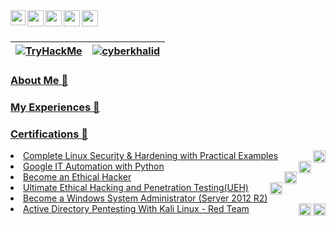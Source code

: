 <div>
  <a href="https://www.linkedin.com/in/khalidmaina/">
  <img align="left" width="24px" src="https://cdn.jsdelivr.net/npm/simple-icons@5.24/icons/linkedin.svg"  />
</a>
<a href="https://twitter.com/khaleedmaina">
  <img align="left" color="red" width="26px" src="https://cdn.jsdelivr.net/npm/simple-icons@v3/icons/twitter.svg" />
</a>
<a href="mailto:khalidmaina@protonmail.com">
  <img align="left" width="26px" src="https://cdn.jsdelivr.net/npm/simple-icons@v3/icons/protonmail.svg" />
</a>
<a href="#">
  <img align="left" width="26px" src="https://cdn.jsdelivr.net/npm/simple-icons@5.24.0/icons/hackerone.svg"/>
</a>
<a href="#">
  <img align="left" width="26px" src="https://cdn.jsdelivr.net/npm/simple-icons@5.24.0/icons/bugcrowd.svg"/>
 </div>
  <br />
 <br />
  
| <img src="https://tryhackme-badges.s3.amazonaws.com/CyberKhalid.png" alt="TryHackMe">  |  [ ![cyberkhalid](https://www.hackthebox.eu/badge/image/553034)](https://app.hackthebox.com/users/553034) |
|---|---|

### About Me 🚀
  
### My Experiences 🙌
  
### Certifications 🏅

<div>
     <li>
       <tr> <a href="https://www.udemy.com/certificate/UC-d388bb94-1541-47c3-9820-2db16e7c319a/">Complete Linux Security & Hardening with Practical Examples</a>  <img align="right" width="20px" src="https://cdn.jsdelivr.net/npm/simple-icons@5.24/icons/udemy.svg"/> </tr>
      </li>
      <li>
       <tr> <a href="https://www.coursera.org/account/accomplishments/professional-cert/8HGGYHBD5LZR">Google IT Automation with Python </a>  <img align="right" width="20px" src="https://cdn.jsdelivr.net/npm/simple-icons@5.24/icons/google.svg"/> </tr>
      </li>
      <li>
       <tr> <a href="https://www.linkedin.com/in/khalidmaina/">Become an Ethical Hacker</a>  <img align="right" width="20px" src="https://cdn.jsdelivr.net/npm/simple-icons@5.24/icons/linkedin.svg"/> </tr>
      </li>
       <li>
       <tr> <a href="https://www.udemy.com/certificate/UC-ea42d118-c5dd-4f39-9d02-38b1b8a3808d/">Ultimate Ethical Hacking and Penetration Testing(UEH) </a>  <img align="right" width="20px" src="https://cdn.jsdelivr.net/npm/simple-icons@5.24/icons/udemy.svg"/> </tr>
      </li>
      <li>
       <tr> <a href="https://www.linkedin.com/in/khalidmaina/">Become a Windows System Administrator (Server 2012 R2)</a>  <img align="right" width="20px" src="https://cdn.jsdelivr.net/npm/simple-icons@5.24/icons/linkedin.svg"/> </tr>
      </li>
      <li>
       <tr> <a href="https://www.udemy.com/certificate/UC-2ebe9f23-773c-4062-ba60-10b9ab445d32/">Active Directory Pentesting With Kali Linux - Red Team</a>  <img align="right" width="20px" src="https://cdn.jsdelivr.net/npm/simple-icons@5.24/icons/udemy.svg"/> </tr>
      </li>
</div>

  

<!--
**khalidmaina/khalidmaina** is a ✨ _special_ ✨ repository because its `README.md` (this file) appears on your GitHub profile.

Here are some ideas to get you started:

- 🔭 I’m currently working on ...
- 🌱 I’m currently learning ...
- 👯 I’m looking to collaborate on ...
- 🤔 I’m looking for help with ...
- 💬 Ask me about ...
- 📫 How to reach me: ...
- 😄 Pronouns: ...
- ⚡ Fun fact: ...
-->

